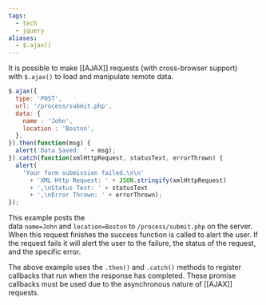 ```yaml
---
tags:
  - tech
  - jquery
aliases:
  - $.ajax()
---
```

It is possible to make [[AJAX]] requests (with cross-browser support) with `$.ajax()` to load and manipulate remote data.
```js
$.ajax({
  type: 'POST',
  url: '/process/submit.php',
  data: {
    name : 'John',
    location : 'Boston',
  },
}).then(function(msg) {
  alert('Data Saved: ' + msg);
}).catch(function(xmlHttpRequest, statusText, errorThrown) {
  alert(
    'Your form submission failed.\n\n'
      + 'XML Http Request: ' + JSON.stringify(xmlHttpRequest)
      + ',\nStatus Text: ' + statusText
      + ',\nError Thrown: ' + errorThrown);
});
```
This example posts the data `name=John` and `location=Boston` to `/process/submit.php` on the server. 
When this request finishes the success function is called to alert the user. 
If the request fails it will alert the user to the failure, the status of the request, and the specific error.

The above example uses the `.then()` and `.catch()` methods to register callbacks that run when the response has completed. These promise callbacks must be used due to the asynchronous nature of [[AJAX]] requests.
